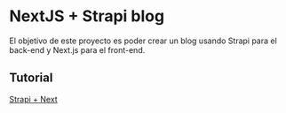 # NextJS + Strapi blog

El objetivo de este proyecto es poder crear un blog usando Strapi para el back-end y Next.js para el front-end.

## Tutorial
[Strapi + Next](https://strapi.io/blog/build-a-blog-with-next-react-js-strapi)
